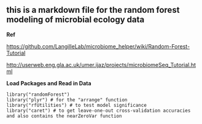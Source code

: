 ## this is a markdown file for the random forest modeling of microbial ecology data

**Ref**

https://github.com/LangilleLab/microbiome_helper/wiki/Random-Forest-Tutorial

http://userweb.eng.gla.ac.uk/umer.ijaz/projects/microbiomeSeq_Tutorial.html


**Load Packages and Read in Data**
```
library("randomForest")
library("plyr") # for the "arrange" function
library("rfUtilities") # to test model significance
library("caret") # to get leave-one-out cross-validation accuracies and also contains the nearZeroVar function 

```
